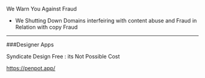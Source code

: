 


We Warn You Against Fraud 

- We Shutting Down Domains
interfeiring with content abuse and Fraud in 
Relation with copy Fraud 
------------


###Designer Apps 

Syndicate Design Free : its Not Possible Cost

https://penpot.app/

